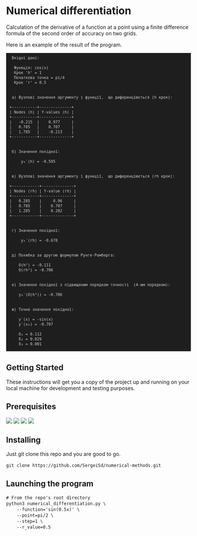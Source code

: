 # Numerical differentiation 

Calculation of the derivative of a function at a point using a finite difference 
formula of the second order of accuracy on two grids.

Here is an example of the result of the program.

![alt text](https://github.com/SergeiSd/numerical-methods/blob/main/Numerical%20differentiation/images/program_result.png)

## Getting Started

These instructions will get you a copy of the project up and running on your local machine for development and testing 
purposes.

## Prerequisites

![](https://img.shields.io/badge/argparse-v.1.4-inactivegreen) ![](https://img.shields.io/badge/numpy-v.1.19-inactivegreen) ![](https://img.shields.io/badge/sympy-v.1.8-inactivegreen) ![](https://img.shields.io/badge/prettytable-v.2.1-inactivegreen)

## Installing

Just git clone this repo and you are good to go.

    git clone https://github.com/SergeiSd/numerical-methods.git
    
## Launching the program
    
    # From the repo's root directory
    python3 numerical_differentiation.py \
        --function='sin(0.5x)' \
        --point=pi/2 \
        --step=1 \
        --r_value=0.5
        
